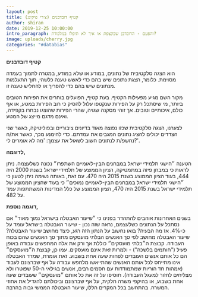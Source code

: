 ```yaml
---
layout: post
title: קטיף דובדבנים (צ׳רי פיקינג)
author: shiran
date: 2019-12-25 10:00:00
intro_paragraph: והפעם - הדובדבן שבקצפת או איך לא תיפלו במלכודת?
image: uploads/cherry.jpg
categories: "#databias"
---
```

	
**קטיף דובדבנים** 

הוא הצגה סלקטיבית של נתונים, במודע או שלא במודע, במטרה לתמוך בעמדה מסוימת. כלומר, הצגת נתונים שיש בהם כדי לאשש טענה כלשהי, תוך התעלמות מנתונים שיש בהם כדי להפריך או להחליש טענה זו.

מקור השם מגיע מפעילות הקטיף. 
בעת קטיף, הפועלים בוחרים את הפירות הטובים ביותר, מי שיסתכל רק על הפירות שנקטפו עלול להסיק כי רוב הפירות במטע, או אף כולם, איכותיים וטובים. אך זוהי מסקנה שגויה, שהרי הפירות שהוצגו נבחרו בקפידה, ואינם מדגם מייצג של המטע.

לצערנו, הצגה סלקטיבית שכזו נפוצה מאוד בדיונים ציבוריים ובפוליטיקה, כאשר שני הצדדים יכולים להציג נתונים המגבים את עמדתם. כדי להימנע מכך, כאשר את/ה נחשפ/ת לנתונים חשוב לשאול את עצמך: 'מה לא אומרים לי?'.

**לדוגמה,**

הטענה ״הישגי תלמידי ישראל במבחנים הבין-לאומיים השתפרו״ נכונה כשלעצמה. ניתן לראות כי במבחן פיזה במתמטיקה, הציון הממוצע של תלמידי ישראל בשנת 2000 היה 444, בעוד הציון הממוצע בשנת 2015 היה 470. עם זאת, באותה נשימה ניתן לטעון כי ״הישגי תלמידי ישראל במבחנים הבין-לאומיים נמוכים״ כי בעוד שהציון הממוצע של תלמידי ישראל בשנת 2015 היה 470, הציון הממוצע של כלל המדינות המשתתפות עמד על 482.

**דוגמה נוספת,**

בשנים האחרונות אוהבים להתהדר בפנינו כי ״שיעור האבטלה בישראל נמוך מאוד״ 
אם נסתכל על הנתונים כשלעצמם, נראה שזה נכון - שיעור האבטלה בישראל עומד על כ-4%.
אז מה הבעיה?
בואו נחשוב על הנתון הזה רגע, כיצד מחושב שיעור האבטלה?
שיעור האבטלה מחושב לפי סך האנשים הבלתי מועסקים מתוך סך האנשים שהם בכוח העבודה. קבוצת ה״בלתי מועסקים״ כוללת אך ורק את אלה המחפשים עבודה באופן פעיל ("חותמים בלשכה") - ולמרות זאת אינם מועסקים.
עמו כן, קבוצת ה״מועסקים״ הם כל אותם אנשים העובדים לפחות שעה אחת בשבוע. 
זאת אומרת, שמדד האבטלה אינו מתייחס לכל אותם האנשים שהתייאשו מלחפש עבודה על אף שברצונם לעבוד (אמהות חד הוריות שמתמודדות עם חסמים רבים, אנשים בגילאי ה-50 שפוטרו ולא מצליחים לחזור למעגל העבודה).
תוסיפו על זה את כל אותם ״מועסקים״ שעובדים שעה אחת בשבוע, או בהיקפי משרה חלקית, על אף שברצונם וביכולתם להגדיל את אחוזי המשרה.
בהתחשב בכל המקרים הללו, שיעור האבטלה הממשי גבוה בהרבה.
